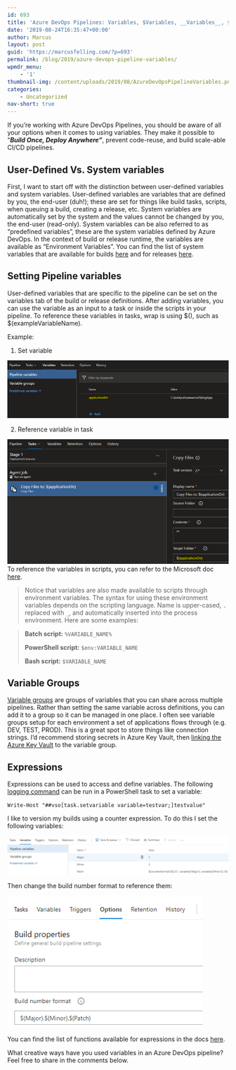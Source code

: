 ```yaml
---
id: 693
title: 'Azure DevOps Pipelines: Variables, $Variables, __Variables__, $env:Variables, $(Variables), %VARIABLES%'
date: '2019-08-24T16:35:47+00:00'
author: Marcus
layout: post
guid: 'https://marcusfelling.com/?p=693'
permalink: /blog/2019/azure-devops-pipeline-variables/
wpmdr_menu:
    - '1'
thumbnail-img: /content/uploads/2019/08/AzureDevOpsPipelineVariables.png
categories:
    - Uncategorized
nav-short: true
---
```



If you’re working with Azure DevOps Pipelines, you should be aware of all your options when it comes to using variables. They make it possible to “***Build Once, Deploy Anywhere”***, prevent code-reuse, and build scale-able CI/CD pipelines.

## User-Defined Vs. System variables

First, I want to start off with the distinction between user-defined variables and system variables. User-defined variables are variables that are defined by you, the end-user (duh!); these are set for things like build tasks, scripts, when queuing a build, creating a release, etc. System variables are automatically set by the system and the values cannot be changed by you, the end-user (read-only). System variables can be also referred to as “predefined variables”, these are the system variables defined by Azure DevOps. In the context of build or release runtime, the variables are available as “Environment Variables”. You can find the list of system variables that are available for builds [here](https://docs.microsoft.com/en-us/azure/devops/pipelines/build/variables?view=azure-devops&tabs=designer) and for releases [here](https://docs.microsoft.com/en-us/azure/devops/pipelines/release/variables?view=azure-devops&tabs=batch#default-variables).

## Setting Pipeline variables

User-defined variables that are specific to the pipeline can be set on the variables tab of the build or release definitions. After adding variables, you can use the variable as an input to a task or inside the scripts in your pipeline. To reference these variables in tasks, wrap is using $(), such as $(exampleVariableName).

Example:  
1. Set variable

![](/content/uploads/2019/04/VariablesTabAzureDevOpsPipelines-1.png)

2. Reference variable in task

![](/content/uploads/2019/04/VariablesTabAzureDevOpsPipelines2.png)To reference the variables in scripts, you can refer to the Microsoft doc [here](https://docs.microsoft.com/en-us/azure/devops/pipelines/process/variables?view=azure-devops&tabs=designer%2Cbatch#set-variables-in-pipeline).

> Notice that variables are also made available to scripts through environment variables. The syntax for using these environment variables depends on the scripting language. Name is upper-cased, `.` replaced with `_`, and automatically inserted into the process environment. Here are some examples:

> **Batch script:** `%VARIABLE_NAME%`
> 
> **PowerShell script:** `$env:VARIABLE_NAME`
> 
> **Bash script:** `$VARIABLE_NAME`

## Variable Groups

[Variable groups](https://docs.microsoft.com/en-us/azure/devops/pipelines/library/variable-groups?view=azure-devops&tabs=yaml) are groups of variables that you can share across multiple pipelines. Rather than setting the same variable across definitions, you can add it to a group so it can be managed in one place. I often see variable groups setup for each environment a set of applications flows through (e.g. DEV, TEST, PROD). This is a great spot to store things like connection strings. I’d recommend storing secrets in Azure Key Vault, then [linking the Azure Key Vault](https://docs.microsoft.com/en-us/azure/devops/pipelines/library/variable-groups?view=azure-devops&tabs=yaml#link-secrets-from-an-azure-key-vault) to the variable group.

## Expressions

Expressions can be used to access and define variables. The following [logging command](https://github.com/microsoft/azure-pipelines-tasks/blob/master/docs/authoring/commands.md) can be run in a PowerShell task to set a variable:

```
Write-Host "##vso[task.setvariable variable=testvar;]testvalue"
```

I like to version my builds using a counter expression. To do this I set the following variables:

![](/content/uploads/2019/08/AzureDevOpsBuildCounter-1024x178.png)

Then change the build number format to reference them:

![](/content/uploads/2019/08/AzureDevOpsBuildCounterOptions.png)

You can find the list of functions available for expressions in the docs [here](https://docs.microsoft.com/en-us/azure/devops/pipelines/process/expressions?view=azure-devops#functions).

What creative ways have you used variables in an Azure DevOps pipeline? Feel free to share in the comments below.